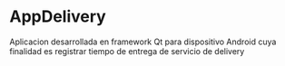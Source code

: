 # AppDelivery
Aplicacion desarrollada en framework Qt para dispositivo Android cuya finalidad es registrar tiempo  de entrega de servicio de delivery
